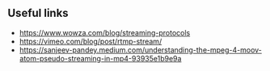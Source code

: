 ## Useful links

- https://www.wowza.com/blog/streaming-protocols
- https://vimeo.com/blog/post/rtmp-stream/
- https://sanjeev-pandey.medium.com/understanding-the-mpeg-4-moov-atom-pseudo-streaming-in-mp4-93935e1b9e9a